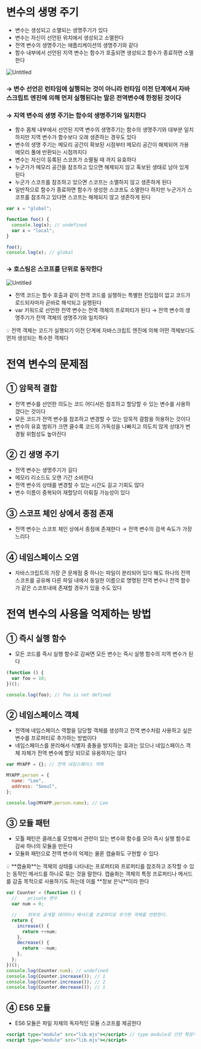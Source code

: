 # 변수의 생명 주기

- 변수는 생성되고 소멸되는 생명주기가 있다
- 변수는 자신이 선언된 위치에서 생성되고 소멸한다
- 전역 변수의 생명주기는 애플리케이션의 생명주기와 같다
- 함수 내부에서 선언된 지역 변수는 함수가 호출되면 생성되고 함수가 종료하면 소멸한다

![Untitled](https://s3-us-west-2.amazonaws.com/secure.notion-static.com/a3fb1514-0f79-4aa0-b78b-e38f0b31ec57/Untitled.png)

### → 변수 선언은 런타임에 실행되는 것이 아니라 런타임 이전 단계에서 자바스크립트 엔진에 의해 먼저 실행된다는 말은 전역변수에 한정된 것이다

### → 지역 변수의 생명 주기는 함수의 생명주기와 일치한다

- 함수 몸체 내부에서 선언된 지역 변수의 생명주기는 함수의 생명주기와 대부분 일치하지만 지역 변수가 함수보다 오래 생존하는 경우도 있다
- 변수의 생명 주기는 메모리 공간이 확보된 시점부터 메모리 공간이 해제되어 가용 메모리 풀에 반환되는 시점까지다
- 변수는 자신이 등록된 스코프가 소멸될 때 까지 유효하다
- 누군가가 메모리 공간을 참조하고 있으면 해제되지 않고 혹보된 생태로 남아 있게 된다
- 누군가 스코프를 참조하고 있으면 스코프는 소멸하지 않고 생존하게 된다
- 일반적으로 함수가 종료하면 함수가 생성한 스코프도 소멸한다 하지만 누군가가 스코프를 참조하고 있다면 스코프는 해제되지 않고 생존하게 된다

```jsx
var x = "global";

function foo() {
  console.log(x); // undefined
  var x = "local";
}

foo();
console.log(x); // global
```

### → 호스팅은 스코프를 단위로 동작한다

![Untitled](https://s3-us-west-2.amazonaws.com/secure.notion-static.com/3408634e-6001-490c-82e8-c3f17e87ebce/Untitled.png)

- 전역 코드는 함수 호출과 같이 전역 코드를 실행하는 특별한 진입점이 없고 코드가 로드되자마자 곧바로 해석되고 실행된다
- var 키워드로 선언한 전역 변수는 전역 객체의 프로퍼티가 된다 → 전역 변수의 생명주기가 전역 객체의 생명주기와 일치하다

<aside>
💡 전역 객체는 코드가 실행되기 이전 단계에 자바스크립트 엔진에 의해 어떤 객체보다도 먼저 생성되는 특수한 객체다

</aside>

# 전역 변수의 문제점

## ① 암묵적 결합

- 전역 변수를 선언한 의도는 코드 어디서든 참조하고 할당할 수 있는 변수를 사용하겠다는 것이다
- 모든 코드가 전역 변수를 참조하고 변경할 수 있는 암묵적 결함을 허용하는 것이다
- 변수의 유효 범위가 크면 클수록 코드의 가독성을 나빠지고 의도치 않게 상태가 변경될 위험성도 높아진다

## ② 긴 생명 주기

- 전역 변수는 생명주기가 길다
- 메모리 리소드도 오랜 기간 소비한다
- 전역 변수의 상태를 변경할 수 있는 시간도 길고 기회도 많다
- 변수 이름이 중복되어 재할당이 이뤄질 가능성이 있다

## ③ 스코프 체인 상에서 종점 존재

- 전역 변수는 스코프 체인 상에서 종점에 존재한다 → 전역 변수의 검색 속도가 가장 느리다

## ④ 네임스페이스 오염

- 자바스크립트의 가장 큰 문제점 중 하나는 파일이 분리되어 있다 해도 하나의 전역 스코프를 공유해 다른 파일 내에서 동일한 이름으로 명명된 전역 변수나 전역 함수가 같은 스코프내에 존재할 경우가 있을 수도 있다

# 전역 변수의 사용을 억제하는 방법

## ① 즉시 실행 함수

- 모든 코드를 즉시 실행 함수로 감싸면 모든 변수는 즉시 실행 함수의 지역 변수가 된다

```jsx
(function () {
  var foo = 10;
})();

console.log(foo); // foo is not defined
```

## ② 네임스페이스 객체

- 전역에 네임스페이스 역할을 담당할 객체를 생성하고 전역 변수처럼 사용하고 싶은 변수를 프로퍼티로 추가하는 방법이다
- 네임스페이스를 분리해서 식별자 충돌을 방지하는 효과는 있으나 네임스페이스 객체 자체가 전역 변수에 할당 되므로 유용하지는 않다

```jsx
var MYAPP = {}; // 전역 네임스페이스 객체

MYAPP.person = {
  name: "Lee",
  address: "Seoul",
};

console.log(MYAPP.person.name); // Lee
```

## ③ 모듈 패턴

- 모튤 패턴은 클래스를 모방해서 관련이 있는 변수와 함수를 모아 즉시 실행 함수로 감싸 하나의 모듈을 만든다
- 모듈화 패턴으로 전역 변수의 억제는 물론 캡슐화도 구현할 수 있다

<aside>
💡 **캡슐화**는 객체의 상태를 나타내는 프로퍼티와 프로퍼티를 참조하고 조작할 수 있는 동작인 메서드를 하나로 묶는 것을 말한다.
캡슐화는 객체의 특정 프로퍼티나 메서드를 감출 목적으로 사용하기도 하는데 이를 **정보 은닉**이라 한다

</aside>

```jsx
var Counter = (function () {
  //	private 변수
  var num = 0;

  //	외부로 공개할 데이터나 메서드를 프로퍼티로 추가한 객체를 반환한다.
  return {
    increase() {
      return ++num;
    },
    decrease() {
      return --num;
    },
  };
})();
console.log(Counter.num); // undefined
console.log(Counter.increase()); // 1
console.log(Counter.increase()); // 2
console.log(Counter.decrease()); // 1
```

## ④ ES6 모듈

- ES6 모듈은 파일 자체의 독자적인 모듈 스코프를 제공한다

```jsx
<script type="module" src="lib.mjs"></script> // type module로 선언 확장자는 mjs를 권장한다.
<script type="module" src="lib.mjs"></script>
```
